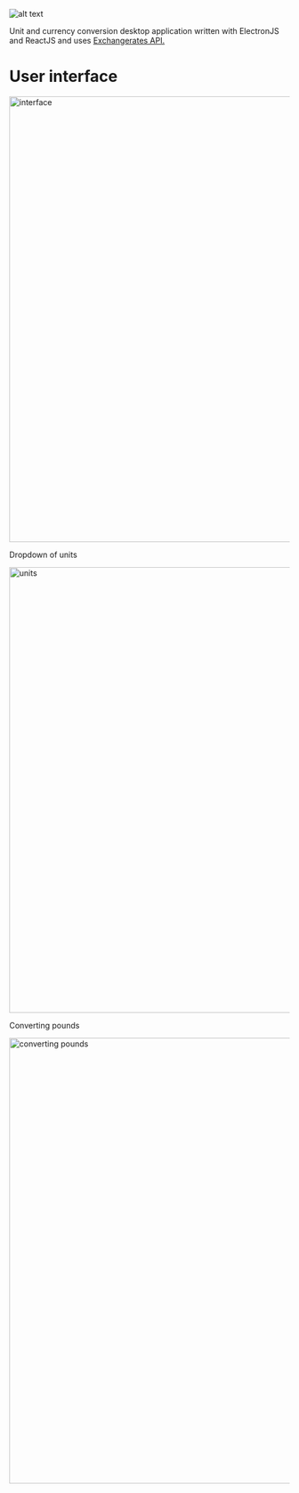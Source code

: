 ![alt text](https://i.imgur.com/EY8Ydcu.png)

<p>Unit and currency conversion desktop application written with ElectronJS and ReactJS and uses <a href="https://exchangeratesapi.io/">Exchangerates API.</a></p>

# User interface
<img src="https://imgur.com/hBfYMVX.png" alt="interface" width="800"/>

<p> Dropdown of units </p>

<img src="https://imgur.com/tdzSyRS.png" alt="units" width="800"/>

<p> Converting pounds </p>

<img src="https://imgur.com/rTGJpgl.png" alt="converting pounds" width="800"/>
